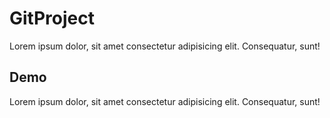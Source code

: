# GitProject
Lorem ipsum dolor, sit amet consectetur adipisicing elit. Consequatur, sunt!

## Demo
Lorem ipsum dolor, sit amet consectetur adipisicing elit. Consequatur, sunt!